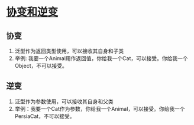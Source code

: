 # [协变和逆变](https://docs.microsoft.com/zh-cn/dotnet/csharp/programming-guide/concepts/covariance-contravariance/)

## 协变
1. 泛型作为返回类型使用，可以接收其自身和子类
2. 举例: 我要一个Animal用作返回值，你给我一个Cat，可以接受。你给我一个Object，不可以接受。

## 逆变
1. 泛型作为参数使用，可以接收其自身和父类
2. 举例：我要一个Cat作为参数，你给我一个Animal，可以接受。你给我一个PersiaCat，不可以接受。